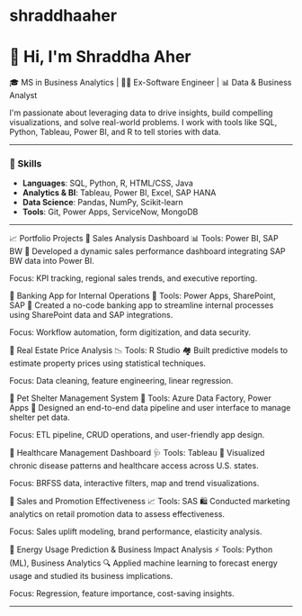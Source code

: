 # shraddhaaher

# 👋 Hi, I'm Shraddha Aher

🎓 MS in Business Analytics | 👩‍💻 Ex-Software Engineer | 📊 Data & Business Analyst

I'm passionate about leveraging data to drive insights, build compelling visualizations, and solve real-world problems. I work with tools like SQL, Python, Tableau, Power BI, and R to tell stories with data.

---

### 🔧 Skills
- **Languages**: SQL, Python, R, HTML/CSS, Java
- **Analytics & BI**: Tableau, Power BI, Excel, SAP HANA
- **Data Science**: Pandas, NumPy, Scikit-learn
- **Tools**: Git, Power Apps, ServiceNow, MongoDB


---

📈 Portfolio Projects
🔹 Sales Analysis Dashboard
📊 Tools: Power BI, SAP BW
🛒 Developed a dynamic sales performance dashboard integrating SAP BW data into Power BI.

Focus: KPI tracking, regional sales trends, and executive reporting.

🔹 Banking App for Internal Operations
📲 Tools: Power Apps, SharePoint, SAP
🏦 Created a no-code banking app to streamline internal processes using SharePoint data and SAP integrations.

Focus: Workflow automation, form digitization, and data security.

🔹 Real Estate Price Analysis
📉 Tools: R Studio
🏘️ Built predictive models to estimate property prices using statistical techniques.

Focus: Data cleaning, feature engineering, linear regression.

🔹 Pet Shelter Management System
📂 Tools: Azure Data Factory, Power Apps
🐶 Designed an end-to-end data pipeline and user interface to manage shelter pet data.

Focus: ETL pipeline, CRUD operations, and user-friendly app design.

🔹 Healthcare Management Dashboard
🩺 Tools: Tableau
📍 Visualized chronic disease patterns and healthcare access across U.S. states.

Focus: BRFSS data, interactive filters, map and trend visualizations.

🔹 Sales and Promotion Effectiveness
📈 Tools: SAS
🛍️ Conducted marketing analytics on retail promotion data to assess effectiveness.

Focus: Sales uplift modeling, brand performance, elasticity analysis.

🔹 Energy Usage Prediction & Business Impact Analysis
⚡ Tools: Python (ML), Business Analytics
🔍 Applied machine learning to forecast energy usage and studied its business implications.

Focus: Regression, feature importance, cost-saving insights.

---

